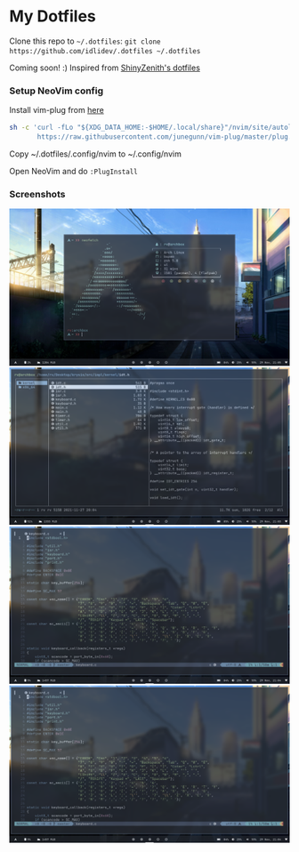 # My Dotfiles

Clone this repo to `~/.dotfiles`: `git clone https://github.com/idlidev/.dotfiles ~/.dotfiles`

Coming soon! :)
Inspired from [ShinyZenith's dotfiles](https://github.com/shinyzenith/old-xorg-dotfiles)

### Setup NeoVim config

Install vim-plug from [here](https://github.com/junegunn/vim-plug)

```sh
sh -c 'curl -fLo "${XDG_DATA_HOME:-$HOME/.local/share}"/nvim/site/autoload/plug.vim --create-dirs \
       https://raw.githubusercontent.com/junegunn/vim-plug/master/plug.vim'
```

Copy ~/.dotfiles/.config/nvim to ~/.config/nvim

Open NeoVim and do `:PlugInstall`

### Screenshots

![Alt text](./.assets/screenshots/ss1.png "Screenshot 1")
![Alt text](./.assets/screenshots/ss2.png "Screenshot 2")
![Alt text](./.assets/screenshots/ss3.png "Screenshot 3")
![Alt text](./.assets/screenshots/ss3.png "Screenshot 3")
